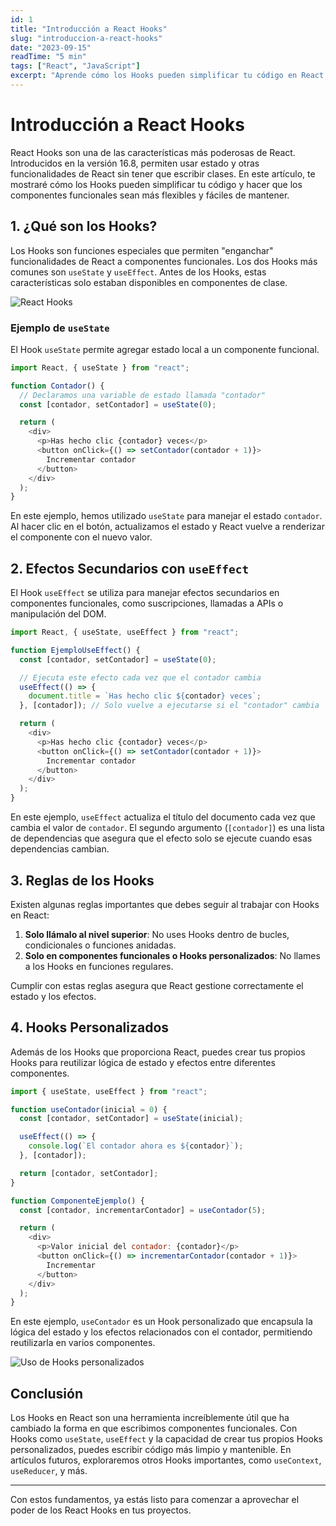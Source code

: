 ```yaml
---
id: 1
title: "Introducción a React Hooks"
slug: "introduccion-a-react-hooks"
date: "2023-09-15"
readTime: "5 min"
tags: ["React", "JavaScript"]
excerpt: "Aprende cómo los Hooks pueden simplificar tu código en React y hacer que los componentes funcionales sean más poderosos."
---
```


# Introducción a React Hooks

React Hooks son una de las características más poderosas de React. Introducidos en la versión 16.8, permiten usar estado y otras funcionalidades de React sin tener que escribir clases. En este artículo, te mostraré cómo los Hooks pueden simplificar tu código y hacer que los componentes funcionales sean más flexibles y fáciles de mantener.

## 1. ¿Qué son los Hooks?

Los Hooks son funciones especiales que permiten "enganchar" funcionalidades de React a componentes funcionales. Los dos Hooks más comunes son `useState` y `useEffect`. Antes de los Hooks, estas características solo estaban disponibles en componentes de clase.

![React Hooks](https://example.com/react-hooks-image.png) <!-- Imagen de ejemplo, reemplaza con la URL adecuada -->

### Ejemplo de `useState`

El Hook `useState` permite agregar estado local a un componente funcional.

```javascript
import React, { useState } from "react";

function Contador() {
  // Declaramos una variable de estado llamada "contador"
  const [contador, setContador] = useState(0);

  return (
    <div>
      <p>Has hecho clic {contador} veces</p>
      <button onClick={() => setContador(contador + 1)}>
        Incrementar contador
      </button>
    </div>
  );
}
```

En este ejemplo, hemos utilizado `useState` para manejar el estado `contador`. Al hacer clic en el botón, actualizamos el estado y React vuelve a renderizar el componente con el nuevo valor.

## 2. Efectos Secundarios con `useEffect`

El Hook `useEffect` se utiliza para manejar efectos secundarios en componentes funcionales, como suscripciones, llamadas a APIs o manipulación del DOM.

```javascript
import React, { useState, useEffect } from "react";

function EjemploUseEffect() {
  const [contador, setContador] = useState(0);

  // Ejecuta este efecto cada vez que el contador cambia
  useEffect(() => {
    document.title = `Has hecho clic ${contador} veces`;
  }, [contador]); // Solo vuelve a ejecutarse si el "contador" cambia

  return (
    <div>
      <p>Has hecho clic {contador} veces</p>
      <button onClick={() => setContador(contador + 1)}>
        Incrementar contador
      </button>
    </div>
  );
}
```

En este ejemplo, `useEffect` actualiza el título del documento cada vez que cambia el valor de `contador`. El segundo argumento (`[contador]`) es una lista de dependencias que asegura que el efecto solo se ejecute cuando esas dependencias cambian.

## 3. Reglas de los Hooks

Existen algunas reglas importantes que debes seguir al trabajar con Hooks en React:

1. **Solo llámalo al nivel superior**: No uses Hooks dentro de bucles, condicionales o funciones anidadas.
2. **Solo en componentes funcionales o Hooks personalizados**: No llames a los Hooks en funciones regulares.

Cumplir con estas reglas asegura que React gestione correctamente el estado y los efectos.

## 4. Hooks Personalizados

Además de los Hooks que proporciona React, puedes crear tus propios Hooks para reutilizar lógica de estado y efectos entre diferentes componentes.

```javascript
import { useState, useEffect } from "react";

function useContador(inicial = 0) {
  const [contador, setContador] = useState(inicial);

  useEffect(() => {
    console.log(`El contador ahora es ${contador}`);
  }, [contador]);

  return [contador, setContador];
}

function ComponenteEjemplo() {
  const [contador, incrementarContador] = useContador(5);

  return (
    <div>
      <p>Valor inicial del contador: {contador}</p>
      <button onClick={() => incrementarContador(contador + 1)}>
        Incrementar
      </button>
    </div>
  );
}
```

En este ejemplo, `useContador` es un Hook personalizado que encapsula la lógica del estado y los efectos relacionados con el contador, permitiendo reutilizarla en varios componentes.

![Uso de Hooks personalizados](https://example.com/hooks-custom-image.png) <!-- Imagen de ejemplo, reemplaza con la URL adecuada -->

## Conclusión

Los Hooks en React son una herramienta increíblemente útil que ha cambiado la forma en que escribimos componentes funcionales. Con Hooks como `useState`, `useEffect` y la capacidad de crear tus propios Hooks personalizados, puedes escribir código más limpio y mantenible. En artículos futuros, exploraremos otros Hooks importantes, como `useContext`, `useReducer`, y más.

---

Con estos fundamentos, ya estás listo para comenzar a aprovechar el poder de los React Hooks en tus proyectos.
